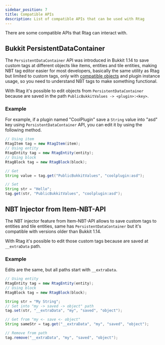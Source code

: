 ```yaml
---
sidebar_position: 7
title: Compatible APIs
description: List of compatible APIs that can be used with Rtag
---
```


There are some compatible APIs that Rtag can interact with.

## Bukkit PersistentDataContainer

The `PersistentDataContainer` API was introduced in Bukkit 1.14 to save custom tags at different objects like items, entities and tile entities, making NBT tag editor easier for most developers, basically the same utility as Rtag but limited to custom tags, only with [compatible objects](/intro.md#compatible-objects) and plugin instance usage, so you need to understand NBT tags to make something functional.

With Rtag it's possible to edit objects from `PersistentDataContainer` because are saved in the path `PublicBukkitValues -> <plugin>:<key>`.

### Example

For example, if a plugin named "CoolPlugin" save a `String` value into "asd" key using `PersistentDataContainer` API, you can edit it by using the following method.

```java
// Using item
RtagItem tag = new RtagItem(item);
// Using entity
RtagEntity tag = new RtagEntity(entity);
// Using block
RtagBlock tag = new RtagBlock(block);

// Get
String value = tag.get("PublicBukkitValues", "coolplugin:asd");

// Set
String str = "Hello";
tag.get(str, "PublicBukkitValues", "coolplugin:asd");
```

## NBT Injector from Item-NBT-API

The NBT injector feature from Item-NBT-API allows to save custom tags to entities and tile entities, same has `PersistentDataContainer` but it's compatible with versions older than Bukkit 1.14.

With Rtag it's possible to edit those custom tags because are saved at `__extraData` path.

### Example

Edits are the same, but all paths start with `__extraData`.

```java
// Using entity
RtagEntity tag = new RtagEntity(entity);
// Using block
RtagBlock tag = new RtagBlock(block);

String str = "My String";
// Set into "my -> saved -> object" path
tag.set(str, "__extraData", "my", "saved", "object");

// Get from "my <- save <- object"
String sameStr = tag.get("__extraData", "my", "saved", "object");

// Remove from path
tag.remove("__extraData", "my", "saved", "object");
```